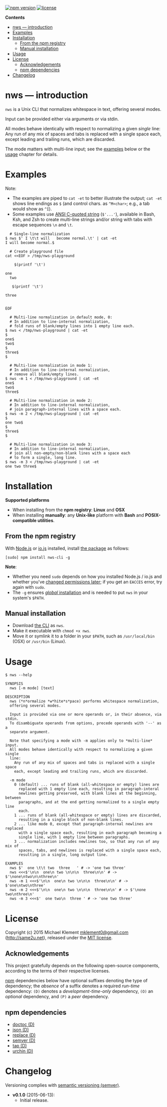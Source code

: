 [![npm version](https://img.shields.io/npm/v/nws-cli.svg)](https://npmjs.com/package/nws-cli) [![license](https://img.shields.io/npm/l/nws-cli.svg)](https://github.com/mklement0/nws-cli/blob/master/LICENSE.md)

<!-- START doctoc generated TOC please keep comment here to allow auto update -->
<!-- DON'T EDIT THIS SECTION, INSTEAD RE-RUN doctoc TO UPDATE -->

**Contents**

- [nws &mdash; introduction](#nws-&mdash-introduction)
- [Examples](#examples)
- [Installation](#installation)
  - [From the npm registry](#from-the-npm-registry)
  - [Manual installation](#manual-installation)
- [Usage](#usage)
- [License](#license)
  - [Acknowledgements](#acknowledgements)
  - [npm dependencies](#npm-dependencies)
- [Changelog](#changelog)

<!-- END doctoc generated TOC please keep comment here to allow auto update -->

# nws &mdash; introduction

`nws` is a Unix CLI that normalizes whitespace in text, offering several modes.

Input can be provided either via arguments or via stdin.

All modes behave identically with respect to normalizing a given _single_ line:  
Any run of any mix of spaces and tabs is replaced with a single space each, except leading and trailing runs, which are discarded.

The mode matters with multi-line input; see the [examples](#examples) below or the [usage](#usage) chapter for details.

# Examples

Note:

 * The examples are piped to `cat -et` to better illustrate the output; `cat -et` shows line endings as `$` (and control chars. as `^M<char>`; e.g., a tab would show as `^I`).
 * Some examples use [ANSI C-quoted string](http://www.gnu.org/software/bash/manual/bash.html#ANSI_002dC-Quoting) (`$'...'`), available in Bash, Ksh, and Zsh to create multi-line strings and/or string with tabs with escape sequences `\n` and `\t`.

```shell
  # Single-line normalization
$ nws $' I \t\t will   become normal.\t' | cat -et 
I will become normal.$

  # Create playground file
cat <<EOF > /tmp/nws-playground

    $(printf '\t')
  
one
  two  

   $(printf '\t')

three


EOF

  # Multi-line normalization in default mode, 0:
  # In addition to line-internal normalization, 
  # fold runs of blank/empty lines into 1 empty line each.
$ nws < /tmp/nws-playground | cat -et
$
one$
two$
$
three$
$

  # Multi-line normalization in mode 1:
  # In addition to line-internal normalization, 
  # remove all blank/empty lines.
$ nws -m 1 < /tmp/nws-playground | cat -et
one$
two$
three$

  # Multi-line normalization in mode 2:
  # In addition to line-internal normalization, 
  # join paragraph-internal lines with a space each.
$ nws -m 2 < /tmp/nws-playground | cat -et
$
one two$
$
three$
$

  # Multi-line normalization in mode 3:
  # In addition to line-internal normalization, 
  # join all non-empty/non-blank lines with a space each
  # to form a single, long line.
$ nws -m 3 < /tmp/nws-playground | cat -et
one two three$
```

# Installation

**Supported platforms**

* When installing from the **npm registry**: **Linux** and **OSX**
* When installing **manually**: any **Unix-like** platform with **Bash** and **POSIX-compatible utilities**.

## From the npm registry

With [Node.js](http://nodejs.org/) or [io.js](https://iojs.org/) installed, install [the package](https://www.npmjs.com/package/nws-cli) as follows:

    [sudo] npm install nws-cli -g

**Note**:

* Whether you need `sudo` depends on how you installed Node.js / io.js and whether you've [changed permissions later](https://docs.npmjs.com/getting-started/fixing-npm-permissions); if you get an `EACCES` error, try again with `sudo`.
* The `-g` ensures [_global_ installation](https://docs.npmjs.com/getting-started/installing-npm-packages-globally) and is needed to put `nws` in your system's `$PATH`.

## Manual installation

* Download [the CLI](https://raw.githubusercontent.com/mklement0/nws-cli/stable/bin/nws) as `nws`.
* Make it executable with `chmod +x nws`.
* Move it or symlink it to a folder in your `$PATH`, such as `/usr/local/bin` (OSX) or `/usr/bin` (Linux).

# Usage

<!-- DO NOT EDIT THE FENCED CODE BLOCK and RETAIN THIS COMMENT: The fenced code block below is updated by `make update-readme/release` with CLI usage information. -->

```
$ nws --help

SYNOPSIS
  nws [-m mode] [text]

DESCRIPTION
  nws (*n*ormalize *w*hite*s*pace) performs whitespace normalization,
  offering several modes.
  
  Input is provided via one or more operands or, in their absence, via stdin.
  To disambiguate operands from options, precede operands with '--' as a
  separate argument.
  
  Note that specifying a mode with -m applies only to *multi-line* input.
  All modes behave identically with respect to normalizing a given single
  line:
    Any run of any mix of spaces and tabs is replaced with a single space
    each, except leading and trailing runs, which are discarded.

  -m mode
    0 (default) ... runs of blank (all-whitespace or empty) lines are
      replaced with 1 empty line each, resulting in paragraph-interal
      newlines getting preserved, with blank lines at the beginning, between
      paragraphs, and at the end getting normalized to a single empty line
      each.
    1 ... runs of blank (all-whitespace or empty) lines are discarded,
      resulting in a single block of non-blank lines.
    2 ... like mode 0, except that paragraph-internal newlines are replaced
      with a single space each, resulting in each paragraph becoming a
      single line, with 1 empty line between paragraphs.
    3 ... normalization includes newlines too, so that any run of any mix of
      spaces, tabs, and newlines is replaced with a single space each,
      resulting in a single, long output line.

EXAMPLES
  nws $'  one \t\t two  three   ' # -> 'one two three'
  nws <<<$'\n\n  one\n two \n\n\n  three\n\n' # -> $'\none\ntwo\n\nthree\n'
  nws -m 1 <<<$'\n\n  one\n two \n\n\n  three\n\n' # -> $'one\ntwo\nthree'
  nws -m 2 <<<$'\n\n  one\n two \n\n\n  three\n\n' # -> $'\none two\nthree\n'
  nws -m 3 <<<$'  one two\n  three ' # -> 'one two three'
```

<!-- DO NOT EDIT THE NEXT CHAPTER and RETAIN THIS COMMENT: The next chapter is updated by `make update-readme/release` with the contents of 'LICENSE.md'. ALSO, LEAVE AT LEAST 1 BLANK LINE AFTER THIS COMMENT. -->

# License

Copyright (c) 2015 Michael Klement <mklement0@gmail.com> (http://same2u.net), released under the [MIT license](https://spdx.org/licenses/MIT#licenseText).

## Acknowledgements

This project gratefully depends on the following open-source components, according to the terms of their respective licenses.

[npm](https://www.npmjs.com/) dependencies below have optional suffixes denoting the type of dependency; the *absence* of a suffix denotes a required *run-time* dependency: `(D)` denotes a *development-time-only* dependency, `(O)` an *optional* dependency, and `(P)` a *peer* dependency.

<!-- DO NOT EDIT THE NEXT CHAPTER and RETAIN THIS COMMENT: The next chapter is updated by `make update-readme/release` with the dependencies from 'package.json'. ALSO, LEAVE AT LEAST 1 BLANK LINE AFTER THIS COMMENT. -->

## npm dependencies

* [doctoc (D)](https://github.com/thlorenz/doctoc)
* [json (D)](https://github.com/trentm/json)
* [replace (D)](https://github.com/harthur/replace)
* [semver (D)](https://github.com/npm/node-semver#readme)
* [tap (D)](https://github.com/isaacs/node-tap)
* [urchin (D)](https://github.com/tlevine/urchin)

<!-- DO NOT EDIT THE NEXT CHAPTER and RETAIN THIS COMMENT: The next chapter is updated by `make update-readme/release` with the contents of 'CHANGELOG.md'. ALSO, LEAVE AT LEAST 1 BLANK LINE AFTER THIS COMMENT. -->

# Changelog

Versioning complies with [semantic versioning (semver)](http://semver.org/).

<!-- NOTE: An entry template for a new version is automatically added each time `make version` is called. Fill in changes afterwards. -->

* **v0.1.0** (2015-06-13):
  * Initial release.

